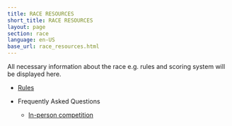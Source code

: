 ```yaml
---
title: RACE RESOURCES
short_title: RACE RESOURCES
layout: page
section: race
language: en-US
base_url: race_resources.html
---
```


All necessary information about the race e.g. rules and scoring system will be displayed here.

<!-- - [Orientation Slides (Nov 17 19:00 KST)](../static_data/KSTME2022_Orientation.pdf) -->
<!-- - [Orientation Slides (It will be open by May 25th)](../static_data/KSTME2022_Orientation.pdf) -->
<!-- - [Orientation Slides](../static_data/F1Tenth_Orientation_230908.pdf) -->
- [Rules](./rules.html)

- Frequently Asked Questions
  - [In-person competition](./faq-physical.html)
